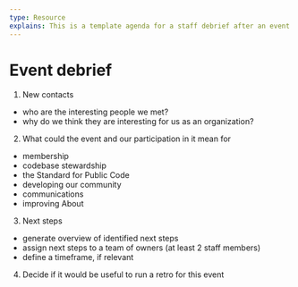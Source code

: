 ```yaml
---
type: Resource
explains: This is a template agenda for a staff debrief after an event
---
```


# Event debrief

1) New contacts
* who are the interesting people we met?
* why do we think they are interesting for us as an organization?

2) What could the event and our participation in it mean for
* membership
* codebase stewardship
* the Standard for Public Code
* developing our community
* communications
* improving About

3) Next steps
* generate overview of identified next steps 
* assign next steps to a team of owners (at least 2 staff members)
* define a timeframe, if relevant

4) Decide if it would be useful to run a retro for this event
